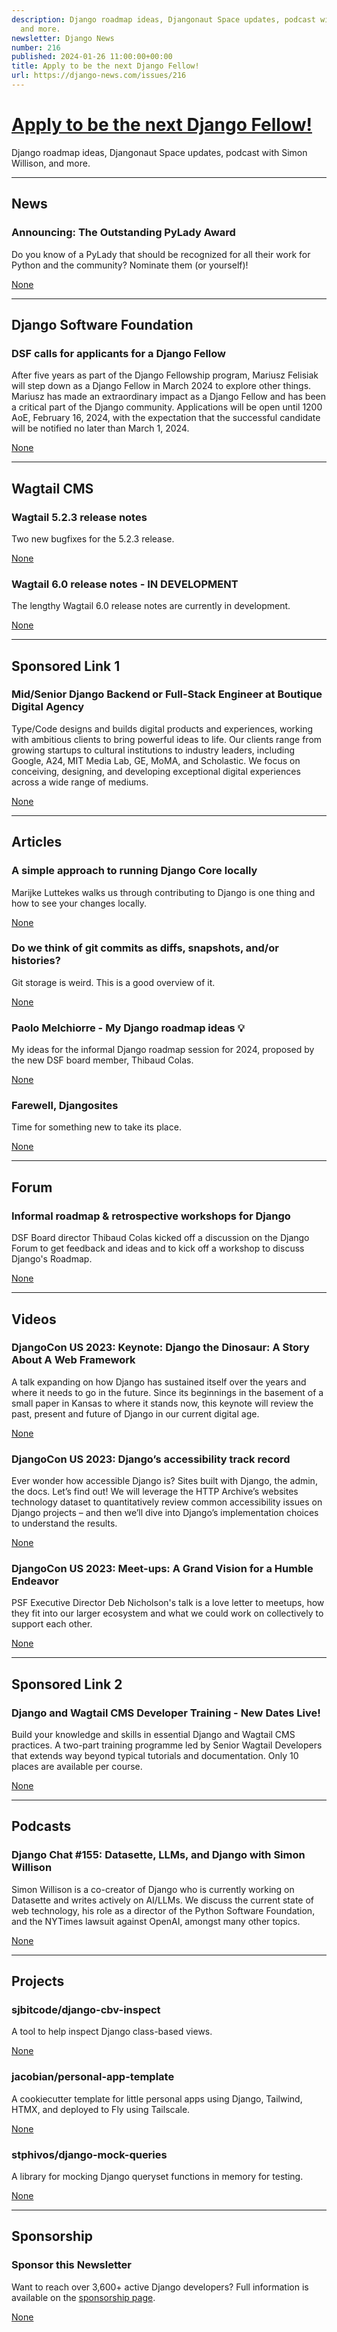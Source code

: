 ```yaml
---
description: Django roadmap ideas, Djangonaut Space updates, podcast with Simon Willison,
  and more.
newsletter: Django News
number: 216
published: 2024-01-26 11:00:00+00:00
title: Apply to be the next Django Fellow!
url: https://django-news.com/issues/216
---
```


# [Apply to be the next Django Fellow!](https://django-news.com/issues/216)

Django roadmap ideas, Djangonaut Space updates, podcast with Simon Willison, and more.

  ----

  ## News

  ### Announcing: The Outstanding PyLady Award

  <p>Do you know of a PyLady that should be recognized for all their work for Python and the community? Nominate them (or yourself)!</p>

  [None](None)

  ----

  ## Django Software Foundation

  ### DSF calls for applicants for a Django Fellow

  <p>After five years as part of the Django Fellowship program, Mariusz Felisiak will step down as a Django Fellow in March 2024 to explore other things. Mariusz has made an extraordinary impact as a Django Fellow and has been a critical part of the Django community. Applications will be open until 1200 AoE, February 16, 2024, with the expectation that the successful candidate will be notified no later than March 1, 2024.</p>

  [None](None)

  ----

  ## Wagtail CMS

  ### Wagtail 5.2.3 release notes

  <p>Two new bugfixes for the 5.2.3 release.</p>

  [None](None)

  ### Wagtail 6.0 release notes - IN DEVELOPMENT

  <p>The lengthy Wagtail 6.0 release notes are currently in development.</p>

  [None](None)

  ----

  ## Sponsored Link 1

  ### Mid/Senior Django Backend or Full-Stack Engineer at Boutique Digital Agency

  <p>Type/Code designs and builds digital products and experiences, working with ambitious clients to bring powerful ideas to life. Our clients range from growing startups to cultural institutions to industry leaders, including Google, A24, MIT Media Lab, GE, MoMA, and Scholastic. We focus on conceiving, designing, and developing exceptional digital experiences across a wide range of mediums.</p>

  [None](None)

  ----

  ## Articles

  ### A simple approach to running Django Core locally

  <p>Marijke Luttekes walks us through contributing to Django is one thing and how to see your changes locally.</p>

  [None](None)

  ### Do we think of git commits as diffs, snapshots, and/or histories?

  <p>Git storage is weird. This is a good overview of it.</p>

  [None](None)

  ### Paolo Melchiorre - My Django roadmap ideas 💡

  <p>My ideas for the informal Django roadmap session for 2024, proposed by the new DSF board member, Thibaud Colas.</p>

  [None](None)

  ### Farewell, Djangosites

  <p>Time for something new to take its place.</p>

  [None](None)

  ----

  ## Forum

  ### Informal roadmap & retrospective workshops for Django

  <p>DSF Board director Thibaud Colas kicked off a discussion on the Django Forum to get feedback and ideas and to kick off a workshop to discuss Django's Roadmap.</p>

  [None](None)

  ----

  ## Videos

  ### DjangoCon US 2023: Keynote: Django the Dinosaur: A Story About A Web Framework

  <p>A talk expanding on how Django has sustained itself over the years and where it needs to go in the future. Since its beginnings in the basement of a small paper in Kansas to where it stands now, this keynote will review the past, present and future of Django in our current digital age.</p>

  [None](None)

  ### DjangoCon US 2023: Django’s accessibility track record

  <p>Ever wonder how accessible Django is? Sites built with Django, the admin, the docs. Let’s find out! We will leverage the HTTP Archive’s websites technology dataset to quantitatively review common accessibility issues on Django projects – and then we’ll dive into Django’s implementation choices to understand the results.</p>

  [None](None)

  ### DjangoCon US 2023: Meet-ups: A Grand Vision for a Humble Endeavor

  <p>PSF Executive Director Deb Nicholson's talk is a love letter to meetups, how they fit into our larger ecosystem and what we could work on collectively to support each other.</p>

  [None](None)

  ----

  ## Sponsored Link 2

  ### Django and Wagtail CMS Developer Training - New Dates Live!

  <p>Build your knowledge and skills in essential Django and Wagtail CMS practices. A two-part training programme led by Senior Wagtail Developers that extends way beyond typical tutorials and documentation. Only 10 places are available per course.</p>

  [None](None)

  ----

  ## Podcasts

  ### Django Chat #155: Datasette, LLMs, and Django with Simon Willison

  <p>Simon Willison is a co-creator of Django who is currently working on Datasette and writes actively on AI/LLMs. We discuss the current state of web technology, his role as a director of the Python Software Foundation, and the NYTimes lawsuit against OpenAI, amongst many other topics.</p>

  [None](None)

  ----

  ## Projects

  ### sjbitcode/django-cbv-inspect

  <p>A tool to help inspect Django class-based views.</p>

  [None](None)

  ### jacobian/personal-app-template

  <p>A cookiecutter template for little personal apps using Django, Tailwind, HTMX, and deployed to Fly using Tailscale.</p>

  [None](None)

  ### stphivos/django-mock-queries

  <p>A library for mocking Django queryset functions in memory for testing.</p>

  [None](None)

  ----

  ## Sponsorship

  ### Sponsor this Newsletter

  <p>Want to reach over 3,600+ active Django developers? Full information is available on the <a href="https://cur.at/ZswlUZQ">sponsorship page</a>.</p>

  [None](None)